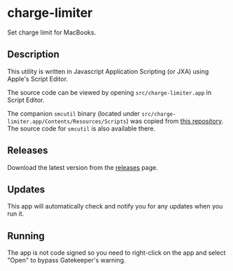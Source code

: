 # charge-limiter

Set charge limit for MacBooks.

## Description

This utility is written in Javascript Application Scripting (or JXA) using Apple's Script Editor.

The source code can be viewed by opening `src/charge-limiter.app` in Script Editor.

The companion `smcutil` binary (located under `src/charge-limiter.app/Contents/Resources/Scripts`) was copied from [this repository](https://github.com/sicreative/BatteryStatusShow/blob/master/BatteryStatusShow/smcutil/Products/usr/local/bin/smcutil). The source code for `smcutil` is also available there.

## Releases

Download the latest version from the [releases](https://github.com/godly-devotion/charge-limiter/releases) page.

## Updates

This app will automatically check and notify you for any updates when you run it.

## Running

The app is not code signed so you need to right-click on the app and select "Open" to bypass Gatekeeper's warning.
